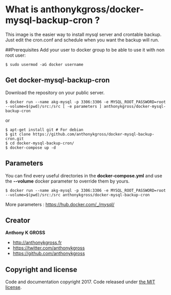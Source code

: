 # What is anthonykgross/docker-mysql-backup-cron ?
This image is the easier way to install mysql server and crontable backup. Just edit the cron.conf and schedule when you want the backup will run.

##Prerequisites
Add your user to docker group to be able to use it with non root user: 
```console
$ sudo usermod -aG docker username
```

## Get docker-mysql-backup-cron
Download the repository on your public server.
```console
$ docker run --name akg-mysql -p 3306:3306 -e MYSQL_ROOT_PASSWORD=root --volume=$(pwd)/src:/src [ -e parameters ] anthonykgross/docker-mysql-backup-cron
```
or
```console
$ apt-get install git # For debian
$ git clone https://github.com/anthonykgross/docker-mysql-backup-cron.git
$ cd docker-mysql-backup-cron/
$ docker-compose up -d
```

## Parameters
You can find every useful directories in the **docker-compose.yml** and use the **--volume** docker parameter to override them by yours.
```console
$ docker run --name akg-mysql -p 3306:3306 -e MYSQL_ROOT_PASSWORD=root --volume=$(pwd)/src:/src anthonykgross/docker-mysql-backup-cron
```
More parameters : <https://hub.docker.com/_/mysql/>

## Creator
**Anthony K GROSS**
- <http://anthonykgross.fr>
- <https://twitter.com/anthonykgross>
- <https://github.com/anthonykgross>

## Copyright and license
Code and documentation copyright 2017. Code released under [the MIT license](https://github.com/kkuetnet/Harproject/blob/master/LICENSE).
